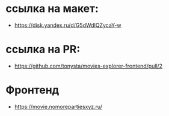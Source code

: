 # ссылка на макет:
- https://disk.yandex.ru/d/G5dWdIQZycaY-w

# ссылка на PR:
- https://github.com/tonysta/movies-explorer-frontend/pull/2

# Фронтенд
- https://movie.nomorepartiesxyz.ru/